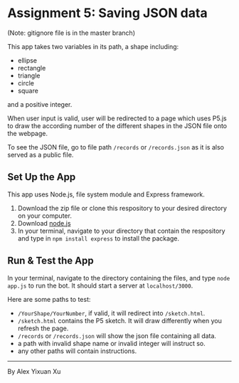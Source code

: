 # Assignment 5: Saving JSON data
(Note: gitignore file is in the master branch)

This app takes two variables in its path, a shape including:
- ellipse
- rectangle
- triangle
- circle
- square

and a positive integer.

When user input is valid, user will be redirected to a page which uses P5.js to draw the according number of the different shapes in the JSON file onto the webpage.

To see the JSON file, go to file path `/records` or `/records.json` as it is also served as a public file.

## Set Up the App
This app uses Node.js, file system module and Express framework.
1. Download the zip file or clone this respository to your desired directory on your computer.
2. Download [node.js](https://nodejs.org/en/download/)
3. In your terminal, navigate to your directory that contain the respository and type in `npm install express` to install the package.

## Run & Test the App
In your terminal, navigate to the directory containing the files, and type `node app.js` to run the bot. It should start a server at `localhost/3000`.

Here are some paths to test:
- `/YourShape/YourNumber`, if valid, it will redirect into `/sketch.html`.
- `/sketch.html` contains the P5 sketch. It will draw differently when you refresh the page.
- `/records` or `/records.json` will show the json file containing all data.
- a path with invalid shape name or invalid integer will instruct so.
- any other paths will contain instructions.

________________________
By Alex Yixuan Xu
